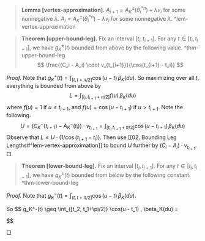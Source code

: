 > __Lemma [vertex-approximation].__ $A_{i+1}= A^{\pm}_K(\theta^{*n}_i) + \lambda v_i$ for some nonnegative $\lambda$. $A_{i}= A^{\pm}_K(\theta^{*n}_i) - \lambda v_i$ for some nonnegative $\lambda$. ^lem-vertex-approximation

> __Theorem [upper-bound-leg].__ Fix an interval $[t_{i}, t_{i+1}]$. For any $t \in [t_i, t_{i+1}]$, we have $g_K^{\pm}(t)$ bounded from above by the following value. ^thm-upper-bound-leg
$$
\frac{(C_i - A_i) \cdot v_{t_{i+1}}}{\cos(t_{i+1} - t_i)}
$$

_Proof._ Note that $g_{K}^+(t) = \int_{[t, t+\pi/2]} \cos(u - t) \, \beta_K(du)$. So maximizing over all $t$, everything is bounded from above by
$$
L = \int_{[t_i, t_{i+1}+\pi/2]} f(u) \, \beta_K(du)
$$
where $f(u) = 1$ if $u \leq t_{i+1}$, and $f(u) = \cos(u - t_{i+1})$ if $u > t_{i+1}$.
Note the following.
$$
U = (C^-_K(t_{i+1}) - A^-_K(t_{i})) \cdot v_{t_{i+1}} = \int_{[t_i, t_{i+1}+\pi/2]} \cos(u - t_{i+1}) \, \beta_K(du)
$$
Observe that $L \leq U \cdot (1/\cos(t_{i+1} - t_i))$. Then use [[02. Bounding Leg Lengths#^lem-vertex-approximation]] to bound $U$ further by $(C_i - A_i) \cdot v_{t_{i+1}}$.
□

> __Theorem [lower-bound-leg].__ Fix an interval $[t_{i}, t_{i+1}]$. For any $t \in [t_i, t_{i+1}]$, we have $g_K^{\pm}(t)$ bounded from below by the following constant. ^thm-lower-bound-leg

_Proof._ Note that $g_{K}^-(t) = \int_{(t, t+\pi/2]} \cos(u - t) \, \beta_K(du)$.

So 
$$
g_K^-(t) \geq \int_{[t_2, t_1+\pi/2]} \cos(u - t_1) \, \beta_K(du) = 

$$

□

